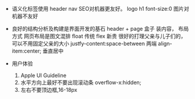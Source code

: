 - 语义化标签使用
    header nav SEO对机器更友好。
    logo h1 font-size:0 图片对机器不友好

- 良好的结构分析及构建是界面开发的基石
    header + page
    盒子 装内容，
    布局方式
    网页布局是图文混排
    float 传统
    flex 新贵
        很好的打理父亲与儿子们的，可以不用固定父亲的大小
        justfy-content:space-between 两端
        align-item:center;  垂直居中

- 用户体验
    1. Apple UI Guideline     
     2. 水平方向上最好不要出现滚动条
     overflow-x:hidden;
     3. 左右不要顶边框,16-18px
     